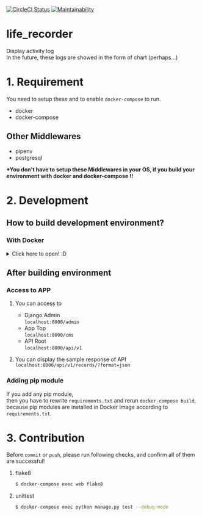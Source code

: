 [![CircleCI Status](https://circleci.com/gh/siruku6/life_recorder.svg?style=svg)](https://app.circleci.com/pipelines/github/siruku6/life_recorder?branch=master)
[![Maintainability](https://api.codeclimate.com/v1/badges/a8818b78f606cad7164c/maintainability)](https://codeclimate.com/github/siruku6/life_recorder/maintainability)

# life_recorder
Display activity log  
In the future, these logs are showed in the form of chart (perhaps...)

# 1. Requirement

You need to setup these and to enable `docker-compose` to run.

- docker
- docker-compose

## Other Middlewares

- pipenv
- postgresql

**\*You don't have to setup these Middlewares in your OS, if you build your environment with docker and docker-compose !!**

# 2. Development

## How to build development environment?

### With Docker

<details><summary>Click here to open! :D</summary><div>

1. Create OAuth 2.0 client  
    If it is necessary, please create Google client-id following this article.
    ([Google Cloud / Creating client IDs](https://cloud.google.com/endpoints/docs/frameworks/java/creating-client-ids?hl=ja#web-client))


1. Copy `.env`
    ```bash
    $ cp .env.example .env
    ```
    |No|Name       |Value Example|Note                                   |
    |:-|:----------|:------------|:--------------------------------------|
    |1 |DEBUG      |True         |True => Display error detail on browser|
    |2 |SECRET_KEY |xxxxxx...    |It is for Django                       |
    |3 |DB_USER    |user         |It is username of your postgresql      |
    |4 |DB_PASSWORD|password     |It is password of your postgresql      |
    |- |-          |-            |The below variables are optional<br>(not required)|
    |5 |SOCIAL_AUTH_GOOGLE_OAUTH2_KEY   |000000000000-....apps.googleusercontent.com|OAuth 2.0 client ID for Google|
    |6 |SOCIAL_AUTH_GOOGLE_OAUTH2_SECRET|xxxxxx...|OAuth 2.0 client secret for Google|

1. Execute following commands
    ```bash
    $ docker-compose build
    $ docker-compose up -d
    $ docker attach life_recorder_web_1
    $ docker-compose exec web python manage.py createsuperuser
    >> ** Input information of your superuser! **
    ```

1. You can run automated test by this command
    ```bash
    $ docker-compose exec web python manage.py test --debug-mode

    # I recommend following options!
    $ docker-compose exec web python manage.py test --debug-mode -v 2 --pdb --keepdb
    ```
</div></details>

## After building environment

### Access to APP

1. You can access to
    - Django Admin  
    `localhost:8000/admin`
    - App Top  
    `localhost:8000/cms`
    - API Root  
    `localhost:8000/api/v1`

1. You can display the sample response of API  
    `localhost:8000/api/v1/records/?format=json`

### Adding pip module

If you add any pip module,  
then you have to rewrite `requirements.txt` and rerun `docker-compose build`,  
because pip modules are installed in Docker image according to `requirements.txt`.

# 3. Contribution

Before `commit` or `push`, please run following checks, and confirm all of them are successful!

1. flake8  
    ```bash
    $ docker-compose exec web flake8
    ```

1. unittest  
    ```bash
    $ docker-compose exec python manage.py test --debug-mode
    ```
